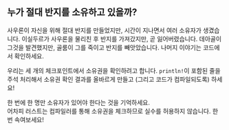 ## 누가 절대 반지를 소유하고 있을까?

사우론이 자신을 위해 절대 반지를 만들었지만, 
시간이 지나면서 여러 소유자가 생겼습니다. 이실두르가 사우론을 물리친 후 반지를 가져갔지만, 
곧 잃어버렸습니다. 데아골이 그것을 발견했지만, 
골룸이 그를 죽이고 반지를 빼앗았습니다. 
나머지 이야기는 코드에서 확인하세요.

우리는 세 개의 체크포인트에서 소유권을 확인하려고 합니다. 
`println!`이 포함된 줄을 주석 처리해서 소유권 확인 결과를 
올바르게 만들고 (그리고 코드가 컴파일되도록) 하세요!

<div class="hint">
한 번에 한 명만 소유자가 있어야 한다는 것을 기억하세요.
</div>

<div class="hint">
어차피 러스트는 컴파일러를 통해 소유권을 체크하므로 
실수를 허용하지 않습니다. 한 번 속여보세요!
</div>